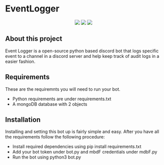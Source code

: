 # EventLogger
<p align="center">
<img src="https://forthebadge.com/images/badges/made-with-python.svg">
<img src="https://forthebadge.com/images/badges/open-source.svg">
<img src="https://forthebadge.com/images/badges/0-percent-optimized.svg">
</p>

## About this project
Event Logger is a open-source python based discord bot that logs specific event to a channel in a discord server and help keep track of audit logs in a easier fashion.

## Requirements
These are the requiremnts you will need to run your bot.

- Python requirements are under requirements.txt
- A mongoDB database with 2 objects

## Installation
Installing and setting this bot up is fairly simple and easy. After you have all the requirements follow the following procedure:

- Install required dependencies using pip install requirements.txt
- Add your bot token under bot.py and mbdF credentials under mdbF.py
- Run the bot using python3 bot.py
